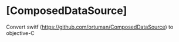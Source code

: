 # [ComposedDataSource] 
Convert switf (https://github.com/ortuman/ComposedDataSource) to objective-C
